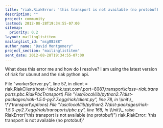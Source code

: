 ```yaml
---
title: "riak.RiakError: 'this transport is not available (no protobuf)'"
description: ""
project: community
lastmod: 2012-08-28T19:34:55-07:00
sitemap:
  priority: 0.2
layout: mailinglistitem
mailinglist_id: "msg08388"
author_name: "David Montgomery"
project_section: "mailinglistitem"
sent_date: 2012-08-28T19:34:55-07:00
---
```



What does this error me and how do I resolve? I am using the latest version of 
riak for ubunut and the riak python api.

File "workerServer.py", line 57, in 
 client = 
riak.RiakClient(host='riak.hk.test.com',port=8087,transport\\_class=riak.transports.pbc.RiakPbcTransport)
 File 
"/usr/local/lib/python2.7/dist-packages/riak-1.5.0-py2.7.egg/riak/client.py", 
line 78, in \\_\\_init\\_\\_
 \\*\\*transport\\_options)
 File 
"/usr/local/lib/python2.7/dist-packages/riak-1.5.0-py2.7.egg/riak/transports/pbc.py",
 line 168, in \\_\\_init\\_\\_
 raise RiakError("this transport is not available (no protobuf)")
riak.RiakError: 'this transport is not available (no protobuf)'
